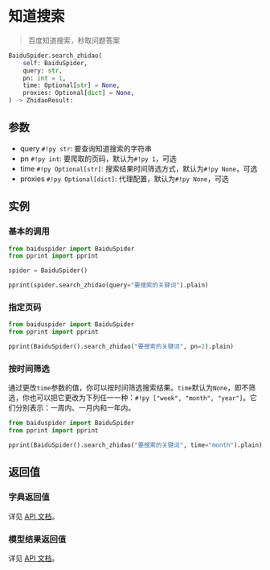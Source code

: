 # 知道搜索

> 百度知道搜索，秒取问题答案

```python
BaiduSpider.search_zhidao(
    self: BaiduSpider,
    query: str,
    pn: int = 1,
    time: Optional[str] = None,
    proxies: Optional[dict] = None,
) -> ZhidaoResult:
```

## 参数

- query `#!py str`: 要查询知道搜索的字符串
- pn `#!py int`: 要爬取的页码，默认为`#!py 1`，可选
- time `#!py Optional[str]`: 搜索结果时间筛选方式，默认为`#!py None`，可选
- proxies `#!py Optional[dict]`: 代理配置，默认为`#!py None`，可选

## 实例

### 基本的调用

```python
from baiduspider import BaiduSpider
from pprint import pprint

spider = BaiduSpider()

pprint(spider.search_zhidao(query="要搜索的关键词").plain)
```

### 指定页码

```python
from baiduspider import BaiduSpider
from pprint import pprint

pprint(BaiduSpider().search_zhidao("要搜索的关键词", pn=2).plain)
```

### 按时间筛选

通过更改`time`参数的值，你可以按时间筛选搜索结果。`time`默认为`None`，即不筛选，你也可以把它更改为下列任一一种：`#!py ["week", "month", "year"]`。它们分别表示：一周内、一月内和一年内。

```python
from baiduspider import BaiduSpider
from pprint import pprint

pprint(BaiduSpider().search_zhidao("要搜索的关键词", time="month").plain)  # 仅显示发布时间在一个月内的问答
```

## 返回值

### 字典返回值

详见 [API 文档](/api/baiduspider/__init__.html#baiduspider.__init__.BaiduSpider.search_zhidao)。

### 模型结果返回值

详见 [API 文档](/api/baiduspider/models/zhidao.html)。
